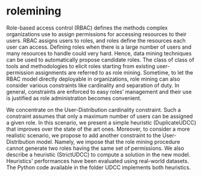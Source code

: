 # rolemining
Role-based access control (RBAC) defines the methods complex organizations use to assign permissions for accessing resources to their users. RBAC assigns users to roles, and roles define the resources each user can access. Defining roles when there is a large number of users and many resources to handle could very hard. Hence, data mining techniques can be used to automatically propose candidate roles. The class of class of tools and methodologies to elicit roles starting from existing user-permission assignments are referred to as role mining. Sometime, to let the RBAC model directly deployable in organizations, role mining can also consider various constraints like cardinality and separation of duty. In general, constraints are enforced to easy roles’ management and their use is justified as role administration becomes convenient.

We concentrate on the User-Distribution cardinality constraint. Such a constraint assumes
that only a maximum number of users can be assigned a given role. In this scenario, we present a simple
heuristic (DuplicateUDCC) that improves over the state of the art ones. Moreover, to consider a more realistic scenario,
we propose to add another constraint to the User-Distribution model. Namely, we impose that the role
mining procedure cannot generate two roles having the same set of permissions. We also describe a heuristic (StrictUDCC)
to compute a solution in the new model. Heuristics' performances have been evaluated using real-world datasets. The 
Python code available in the folder UDCC implements both heuristics.

